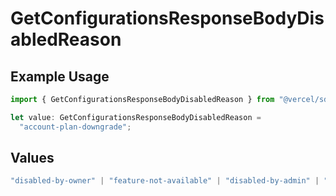 # GetConfigurationsResponseBodyDisabledReason

## Example Usage

```typescript
import { GetConfigurationsResponseBodyDisabledReason } from "@vercel/sdk/models/getconfigurationsop.js";

let value: GetConfigurationsResponseBodyDisabledReason =
  "account-plan-downgrade";
```

## Values

```typescript
"disabled-by-owner" | "feature-not-available" | "disabled-by-admin" | "original-owner-left-the-team" | "account-plan-downgrade" | "original-owner-role-downgraded"
```